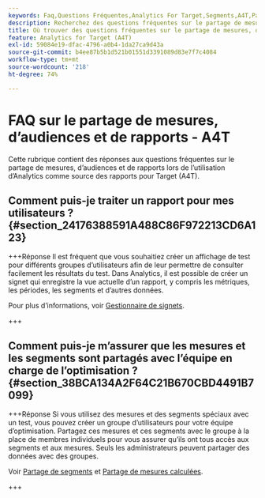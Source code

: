 ```yaml
---
keywords: Faq,Questions Fréquentes,Analytics For Target,Segments,A4T,Partager Des Rapports
description: Recherchez des questions fréquentes sur le partage de mesures, d’audiences et de rapports lors de l’utilisation d’Analytics for [!DNL Target] (A4T). A4T vous permet d’utiliser la création de rapports Analytics pour les activités d’Adobe [!DNL Target] t.
title: Où trouver des questions fréquentes sur le partage de mesures, d’audiences et de rapports dans A4T ?
feature: Analytics for Target (A4T)
exl-id: 59084e19-dfac-4796-a0b4-1da27ca9d43a
source-git-commit: b4ee87b5b1d521b01551d3391089d83e7f7c4084
workflow-type: tm+mt
source-wordcount: '218'
ht-degree: 74%

---
```


# FAQ sur le partage de mesures, d’audiences et de rapports - A4T

Cette rubrique contient des réponses aux questions fréquentes sur le partage de mesures, d’audiences et de rapports lors de l’utilisation d’Analytics comme source des rapports pour Target (A4T).

## Comment puis-je traiter un rapport pour mes utilisateurs ? {#section_24176388591A488C86F972213CD6A123}

+++Réponse
Il est fréquent que vous souhaitiez créer un affichage de test pour différents groupes d’utilisateurs afin de leur permettre de consulter facilement les résultats du test. Dans Analytics, il est possible de créer un signet qui enregistre la vue actuelle d’un rapport, y compris les métriques, les périodes, les segments et d’autres données.

Pour plus d’informations, voir [Gestionnaire de signets](https://experienceleague.adobe.com/docs/analytics/analyze/reports-analytics/bookmarks.html?lang=fr).

+++

## Comment puis-je m’assurer que les mesures et les segments sont partagés avec l’équipe en charge de l’optimisation ? {#section_38BCA134A2F64C21B670CBD4491B7099}

+++Réponse
Si vous utilisez des mesures et des segments spéciaux avec un test, vous pouvez créer un groupe d’utilisateurs pour votre équipe d’optimisation. Partagez ces mesures et ces segments avec le groupe à la place de membres individuels pour vous assurer qu’ils ont tous accès aux segments et aux mesures. Seuls les administrateurs peuvent partager des données avec des groupes.

Voir [Partage de segments](https://experienceleague.adobe.com/docs/analytics/components/segmentation/segmentation-workflow/t-seg-share.html?lang=fr) et [Partage de mesures calculées](https://experienceleague.adobe.com/docs/analytics/components/calculated-metrics/calcmetric-workflow/cm-sharing.html?lang=fr).

+++
